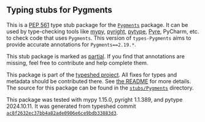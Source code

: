## Typing stubs for Pygments

This is a [PEP 561](https://peps.python.org/pep-0561/)
type stub package for the [`Pygments`](https://github.com/pygments/pygments) package.
It can be used by type-checking tools like
[mypy](https://github.com/python/mypy/),
[pyright](https://github.com/microsoft/pyright),
[pytype](https://github.com/google/pytype/),
[Pyre](https://pyre-check.org/),
PyCharm, etc. to check code that uses `Pygments`. This version of
`types-Pygments` aims to provide accurate annotations for
`Pygments==2.19.*`.

This stub package is marked as [partial](https://peps.python.org/pep-0561/#partial-stub-packages).
If you find that annotations are missing, feel free to contribute and help complete them.


This package is part of the [typeshed project](https://github.com/python/typeshed).
All fixes for types and metadata should be contributed there.
See [the README](https://github.com/python/typeshed/blob/main/README.md)
for more details. The source for this package can be found in the
[`stubs/Pygments`](https://github.com/python/typeshed/tree/main/stubs/Pygments)
directory.

This package was tested with
mypy 1.15.0,
pyright 1.1.389,
and pytype 2024.10.11.
It was generated from typeshed commit
[`ac8f2632ec37bb4a82ade0906e6ce9bdb33883d3`](https://github.com/python/typeshed/commit/ac8f2632ec37bb4a82ade0906e6ce9bdb33883d3).
